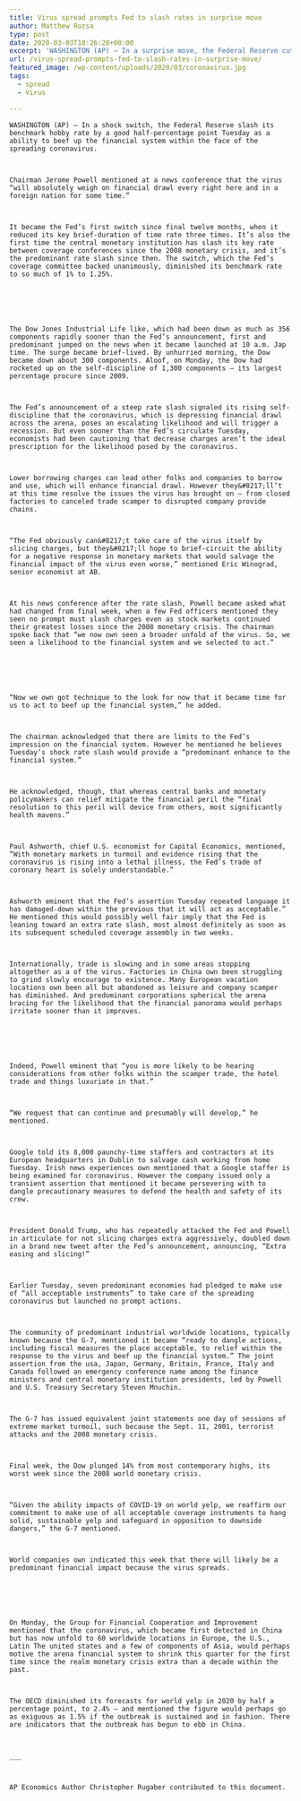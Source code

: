 ```yaml
---
title: Virus spread prompts Fed to slash rates in surprise move
author: Matthew Rozsa
type: post
date: 2020-03-03T18:26:28+00:00
excerpt: 'WASHINGTON (AP) — In a surprise move, the Federal Reserve cut its benchmark interest rate by a sizable half-percentage point Tuesday in an effort to support the economy in the face of the spreading coronavirus. Chairman Jerome Powell said at a news conference that the virus “will surely weigh on economic activity both here and&hellip;'
url: /virus-spread-prompts-fed-to-slash-rates-in-surprise-move/
featured_image: /wp-content/uploads/2020/03/coronavirus.jpg
tags:
  - spread
  - Virus

---
```

  
    WASHINGTON (AP) — In a shock switch, the Federal Reserve slash its benchmark hobby rate by a good half-percentage point Tuesday as a ability to beef up the financial system within the face of the spreading coronavirus.
  
  
  
    Chairman Jerome Powell mentioned at a news conference that the virus “will absolutely weigh on financial drawl every right here and in a foreign nation for some time.”
  
  
  
    It became the Fed’s first switch since final twelve months, when it reduced its key brief-duration of time rate three times. It’s also the first time the central monetary institution has slash its key rate between coverage conferences since the 2008 monetary crisis, and it’s the predominant rate slash since then. The switch, which the Fed’s coverage committee backed unanimously, diminished its benchmark rate to so much of 1% to 1.25%.
  
  
  
  
  
  
    The Dow Jones Industrial Life like, which had been down as much as 356 components rapidly sooner than the Fed’s announcement, first and predominant jumped on the news when it became launched at 10 a.m. Jap time. The surge became brief-lived. By unhurried morning, the Dow became down about 300 components. Aloof, on Monday, the Dow had rocketed up on the self-discipline of 1,300 components — its largest percentage procure since 2009.
  
  
  
    The Fed’s announcement of a steep rate slash signaled its rising self-discipline that the coronavirus, which is depressing financial drawl across the arena, poses an escalating likelihood and will trigger a recession. But even sooner than the Fed’s circulate Tuesday, economists had been cautioning that decrease charges aren’t the ideal prescription for the likelihood posed by the coronavirus.
  
  
  
    Lower borrowing charges can lead other folks and companies to borrow and use, which will enhance financial drawl. However they&#8217;ll’t at this time resolve the issues the virus has brought on — from closed factories to canceled trade scamper to disrupted company provide chains.
  
  
  
    “The Fed obviously can&#8217;t take care of the virus itself by slicing charges, but they&#8217;ll hope to brief-circuit the ability for a negative response in monetary markets that would salvage the financial impact of the virus even worse,” mentioned Eric Winograd, senior economist at AB.
  
  
  
    At his news conference after the rate slash, Powell became asked what had changed from final week, when a few Fed officers mentioned they seen no prompt must slash charges even as stock markets continued their greatest losses since the 2008 monetary crisis. The chairman spoke back that “we now own seen a broader unfold of the virus. So, we seen a likelihood to the financial system and we selected to act.”
  
  
  
  
  
  
    “Now we own got technique to the look for now that it became time for us to act to beef up the financial system,” he added.
  
  
  
    The chairman acknowledged that there are limits to the Fed’s impression on the financial system. However he mentioned he believes Tuesday’s shock rate slash would provide a “predominant enhance to the financial system.”
  
  
  
    He acknowledged, though, that whereas central banks and monetary policymakers can relief mitigate the financial peril the “final resolution to this peril will device from others, most significantly health mavens.”
  
  
  
    Paul Ashworth, chief U.S. economist for Capital Economics, mentioned, “With monetary markets in turmoil and evidence rising that the coronavirus is rising into a lethal illness, the Fed’s trade of coronary heart is solely understandable.”
  
  
  
    Ashworth eminent that the Fed’s assertion Tuesday repeated language it has damaged-down within the previous that it will act as acceptable.” He mentioned this would possibly well fair imply that the Fed is leaning toward an extra rate slash, most almost definitely as soon as its subsequent scheduled coverage assembly in two weeks.
  
  
  
    Internationally, trade is slowing and in some areas stopping altogether as a of the virus. Factories in China own been struggling to grind slowly encourage to existence. Many European vacation locations own been all but abandoned as leisure and company scamper has diminished. And predominant corporations spherical the arena bracing for the likelihood that the financial panorama would perhaps irritate sooner than it improves.
  
  
  
  
  
  
    Indeed, Powell eminent that “you is more likely to be hearing considerations from other folks within the scamper trade, the hotel trade and things luxuriate in that.”
  
  
  
    “We request that can continue and presumably will develop,” he mentioned.
  
  
  
    Google told its 8,000 paunchy-time staffers and contractors at its European headquarters in Dublin to salvage cash working from home Tuesday. Irish news experiences own mentioned that a Google staffer is being examined for coronavirus. However the company issued only a transient assertion that mentioned it became persevering with to dangle precautionary measures to defend the health and safety of its crew.
  
  
  
    President Donald Trump, who has repeatedly attacked the Fed and Powell in articulate for not slicing charges extra aggressively, doubled down in a brand new tweet after the Fed’s announcement, announcing, “Extra easing and slicing!”
  
  
  
    Earlier Tuesday, seven predominant economies had pledged to make use of “all acceptable instruments” to take care of the spreading coronavirus but launched no prompt actions.
  
  
  
    The community of predominant industrial worldwide locations, typically known because the G-7, mentioned it became “ready to dangle actions, including fiscal measures the place acceptable, to relief within the response to the virus and beef up the financial system.” The joint assertion from the usa, Japan, Germany, Britain, France, Italy and Canada followed an emergency conference name among the finance ministers and central monetary institution presidents, led by Powell and U.S. Treasury Secretary Steven Mnuchin.
  
  
  
    The G-7 has issued equivalent joint statements one day of sessions of extreme market turmoil, such because the Sept. 11, 2001, terrorist attacks and the 2008 monetary crisis.
  
  
  
    Final week, the Dow plunged 14% from most contemporary highs, its worst week since the 2008 world monetary crisis.
  
  
  
    “Given the ability impacts of COVID-19 on world yelp, we reaffirm our commitment to make use of all acceptable coverage instruments to hang solid, sustainable yelp and safeguard in opposition to downside dangers,” the G-7 mentioned.
  
  
  
    World companies own indicated this week that there will likely be a predominant financial impact because the virus spreads.
  
  
  
  
  
  
    On Monday, the Group for Financial Cooperation and Improvement mentioned that the coronavirus, which became first detected in China but has now unfold to 60 worldwide locations in Europe, the U.S., Latin The united states and a few of components of Asia, would perhaps motive the arena financial system to shrink this quarter for the first time since the realm monetary crisis extra than a decade within the past.
  
  
  
    The OECD diminished its forecasts for world yelp in 2020 by half a percentage point, to 2.4% — and mentioned the figure would perhaps go as exiguous as 1.5% if the outbreak is sustained and in fashion. There are indicators that the outbreak has begun to ebb in China.
  
  
  
    ___
  
  
  
    AP Economics Author Christopher Rugaber contributed to this document.
  
